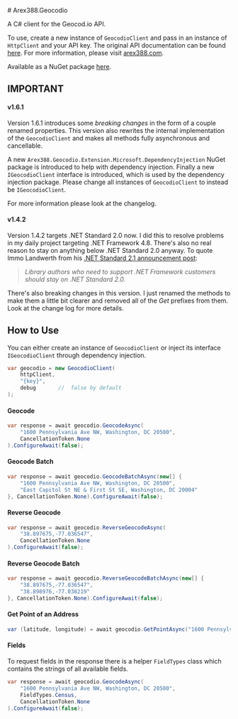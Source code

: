 ﻿﻿# Arex388.Geocodio

A C# client for the Geocod.io API.

To use, create a new instance of `GeocodioClient` and pass in an instance of `HttpClient` and your API key. The original API documentation can be found [here](https://www.geocod.io/docs). For more information, please visit [arex388.com](https://arex388.com ).

Available as a NuGet package [here](https://www.nuget.org/packages/Arex388.Geocodio).



## IMPORTANT

#### v1.6.1

Version 1.6.1 introduces some *breaking changes* in the form of a couple renamed properties. This version also rewrites the internal implementation of the `GeocodioClient` and makes all methods fully asynchronous and cancellable.

A new `Arex388.Geocodio.Extension.Microsoft.DependencyInjection` NuGet package is introduced to help with dependency injection. Finally a new `IGeocodioClient` interface is introduced, which is used by the dependency injection package. Please change all instances of `GeocodioClient` to instead be `IGeocodioClient`.

For more information please look at the changelog.



#### v1.4.2

Version 1.4.2 targets .NET Standard 2.0 now. I did this to resolve problems in my daily project targeting .NET Framework 4.8. There's also no real reason to stay on anything below .NET Standard 2.0 anyway. To quote Immo Landwerth from his [.NET Standard 2.1 announcement post](https://devblogs.microsoft.com/dotnet/announcing-net-standard-2-1/):

> *Library authors who need to support .NET Framework customers should stay on .NET Standard 2.0.*

There's also breaking changes in this version. I just renamed the methods to make them a little bit clearer and removed all of the *Get* prefixes from them. Look at the change log for more details.



## How to Use

You can either create an instance of `GeocodioClient` or inject its interface `IGeocodioClient` through dependency injection.



```C#
var geocodio = new GeocodioClient(
    httpClient,
    "{key}",
    debug		//	false by default
);
```



#### Geocode

```C#
var response = await geocodio.GeocodeAsync(
    "1600 Pennsylvania Ave NW, Washington, DC 20500",
    CancellationToken.None
).ConfigureAwait(false);
```



#### Geocode Batch

```C#
var response = await geocodio.GeocodeBatchAsync(new[] {
	"1600 Pennsylvania Ave NW, Washington, DC 20500",
	"East Capitol St NE & First St SE, Washington, DC 20004"
}, CancellationToken.None).ConfigureAwait(false);
```



#### Reverse Geocode

```C#
var response = await geocodio.ReverseGeocodeAsync(
    "38.897675,-77.036547",
    CancellationToken.None
).ConfigureAwait(false);
```



#### Reverse Geocode Batch

```C#
var response = await geocodio.ReverseGeocodeBatchAsync(new[] {
	"38.897675,-77.036547",
	"38.898976,-77.038219"
}, CancellationToken.None).ConfigureAwait(false);
```



#### Get Point of an Address

```c#
var (latitude, longitude) = await geocodio.GetPointAsync("1600 Pennsylvania Ave NW, Washington, DC 20500", CancellationToken.None).ConfigureAwait(false);
```



#### Fields

To request fields in the response there is a helper `FieldTypes` class which contains the strings of all available fields.

```C#
var response = await geocodio.GeocodeAsync(
    "1600 Pennsylvania Ave NW, Washington, DC 20500",
    FieldTypes.Census,
    CancellationToken.None
).ConfigureAwait(false);
```
